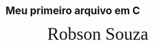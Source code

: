# Meu primeiro arquivo em C
<div align = "center">
<font size =12 face = "Cooper Black">Robson Souza</font>
</div>
